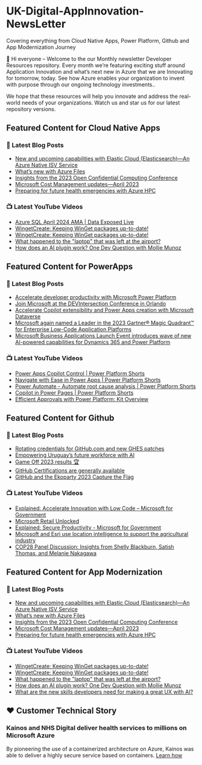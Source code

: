 # UK-Digital-AppInnovation-NewsLetter

Covering everything from Cloud Native Apps, Power Platform, Github and App Modernization Journey

👋 Hi everyone – Welcome to the our Monthly newsletter Developer Resources repository. Every month we’re featuring exciting stuff around Application Innovation and what’s next new in Azure that we are Innovating for tomorrow, today. See how Azure enables your organization to invent with purpose through our ongoing technology investments..


We hope that these resources will help you innovate and address the real-world needs of your organizations. Watch us and star us for our latest repository versions.

## Featured Content for Cloud Native Apps


### 📝 Latest Blog Posts

    
<!-- BLOGCNA:START -->
- [New and upcoming capabilities with Elastic Cloud (Elasticsearch)—An Azure Native ISV Service](https://azure.microsoft.com/blog/new-and-upcoming-capabilities-with-elastic-cloud-elasticsearch-an-azure-native-isv-service/)
- [What’s new with Azure Files](https://azure.microsoft.com/blog/what-s-new-with-azure-files/)
- [Insights from the 2023 Open Confidential Computing Conference](https://azure.microsoft.com/blog/insights-from-the-2023-open-confidential-computing-conference/)
- [Microsoft Cost Management updates—April 2023](https://azure.microsoft.com/blog/microsoft-cost-management-updates-april-2023/)
- [Preparing for future health emergencies with Azure HPC ](https://azure.microsoft.com/blog/preparing-for-future-health-emergencies-with-azure-hpc/)
<!-- BLOGCNA:END -->

### 📺 Latest YouTube Videos

 
<!-- YOUTUBECNA:START -->
- [Azure SQL April 2024 AMA | Data Exposed Live](https://www.youtube.com/watch?v=xA8-qymNLQ4)
- [WingetCreate: Keeping WinGet packages up-to-date!](https://www.youtube.com/watch?v=uRXREXaPrb4)
- [WingetCreate: Keeping WinGet packages up-to-date!](https://www.youtube.com/watch?v=CD5pwO348Oc)
- [What happened to the &quot;laptop&quot; that was left at the airport?](https://www.youtube.com/watch?v=f576faq6NqQ)
- [How does an AI plugin work? One Dev Question with Mollie Munoz](https://www.youtube.com/watch?v=BmUMuoj0kyE)
<!-- YOUTUBECNA:END -->

##  Featured Content for PowerApps
### 📝 Latest Blog Posts
<!-- BLOGPOWER:START -->
- [Accelerate developer productivity with Microsoft Power Platform](https://powerapps.microsoft.com/en-us/blog/accelerate-developer-productivity-with-microsoft-power-platform/)
- [Join Microsoft at the DEVIntersection Conference in Orlando](https://powerapps.microsoft.com/en-us/blog/join-microsoft-the-devintersection-conference-in-orlando/)
- [Accelerate Copilot extensibility and Power Apps creation with Microsoft Dataverse](https://www.microsoft.com/en-us/power-platform/blog/2023/11/15/accelerate-copilot-extensibility-and-power-app-creation-with-microsoft-dataverse/)
- [Microsoft again named a Leader in the 2023 Gartner® Magic Quadrant™ for Enterprise Low-Code Application Platforms](https://powerapps.microsoft.com/en-us/blog/microsoft-again-named-a-leader-in-the-2023-gartner-magic-quadrant-for-enterprise-low-code-application-platforms/)
- [Microsoft Business Applications Launch Event introduces wave of new AI-powered capabilities for Dynamics 365 and Power Platform](https://cloudblogs.microsoft.com/dynamics365/bdm/2023/10/25/microsoft-business-applications-launch-event-introduces-wave-of-new-ai-powered-capabilities-for-dynamics-365-and-power-platform/)
<!-- BLOGPOWER:END -->
 ### 📺 Latest YouTube Videos
    
<!-- YOUTUBEPOWER:START -->
- [Power Apps Copilot Control | Power Platform Shorts](https://www.youtube.com/watch?v=11mTv6vZTvY)
- [Navigate with Ease in Power Apps | Power Platform Shorts](https://www.youtube.com/watch?v=9GJRp4bCnWc)
- [Power Automate - Automate root cause analysis | Power Platform Shorts](https://www.youtube.com/watch?v=pA_Yb-FXTs4)
- [Copilot in Power Pages | Power Platform Shorts](https://www.youtube.com/watch?v=K6a5LVLaaOg)
- [Efficient Approvals with Power Platform: Kit Overview](https://www.youtube.com/watch?v=IxenSFO8gOM)
<!-- YOUTUBEPOWER:END -->

##  Featured Content for Github
### 📝 Latest Blog Posts
<!-- BLOGGITHUB:START -->
- [Rotating credentials for GitHub.com and new GHES patches](https://github.blog/2024-01-16-rotating-credentials-for-github-com-and-new-ghes-patches/)
- [Empowering Uruguay’s future workforce with AI](https://github.blog/2024-01-11-empowering-uruguays-future-workforce-with-ai/)
- [Game Off 2023 results 🏆](https://github.blog/2024-01-09-game-off-2023-results/)
- [GitHub Certifications are generally available](https://github.blog/2024-01-08-github-certifications-are-generally-available/)
- [GitHub and the Ekoparty 2023 Capture the Flag](https://github.blog/2024-01-08-github-and-the-ekoparty-2023-capture-the-flag/)
<!-- BLOGGITHUB:END -->
### 📺 Latest YouTube Videos
<!-- YOUTUBEGITHUB:START -->
- [Explained: Accelerate Innovation with Low Code – Microsoft for Government](https://www.youtube.com/watch?v=VZlBI4JaCp8)
- [Microsoft Retail Unlocked](https://www.youtube.com/watch?v=XhIemS18N-I)
- [Explained: Secure Productivity - Microsoft for Government](https://www.youtube.com/watch?v=eF18HPG8OJo)
- [Microsoft and Esri use location intelligence to support the agricultural industry](https://www.youtube.com/watch?v=TCA-HGSrPDs)
- [COP28 Panel Discussion: Insights from Shelly Blackburn, Satish Thomas, and Melanie Nakagawa](https://www.youtube.com/watch?v=HZXBZIvG2eU)
<!-- YOUTUBEGITHUB:END -->
##  Featured Content for App Modernization
### 📝 Latest Blog Posts
<!-- BLOGAPPMOD:START -->
- [New and upcoming capabilities with Elastic Cloud (Elasticsearch)—An Azure Native ISV Service](https://azure.microsoft.com/blog/new-and-upcoming-capabilities-with-elastic-cloud-elasticsearch-an-azure-native-isv-service/)
- [What’s new with Azure Files](https://azure.microsoft.com/blog/what-s-new-with-azure-files/)
- [Insights from the 2023 Open Confidential Computing Conference](https://azure.microsoft.com/blog/insights-from-the-2023-open-confidential-computing-conference/)
- [Microsoft Cost Management updates—April 2023](https://azure.microsoft.com/blog/microsoft-cost-management-updates-april-2023/)
- [Preparing for future health emergencies with Azure HPC ](https://azure.microsoft.com/blog/preparing-for-future-health-emergencies-with-azure-hpc/)
<!-- BLOGAPPMOD:END -->
### 📺 Latest YouTube Videos
<!-- YOUTUBEAPPMOD:START -->
- [WingetCreate: Keeping WinGet packages up-to-date!](https://www.youtube.com/watch?v=uRXREXaPrb4)
- [WingetCreate: Keeping WinGet packages up-to-date!](https://www.youtube.com/watch?v=CD5pwO348Oc)
- [What happened to the &quot;laptop&quot; that was left at the airport?](https://www.youtube.com/watch?v=f576faq6NqQ)
- [How does an AI plugin work? One Dev Question with Mollie Munoz](https://www.youtube.com/watch?v=BmUMuoj0kyE)
- [What are the new skills developers need for making a great UX with AI?](https://www.youtube.com/watch?v=Z-Qj2DAW334)
<!-- YOUTUBEAPPMOD:END -->


## ♥️ Customer Technical Story 

### Kainos and NHS Digital deliver health services to millions on Microsoft Azure

By pioneering the use of a containerized architecture on Azure, Kainos was able to deliver a highly secure service based on containers. [Learn how](https://customers.microsoft.com/en-us/story/1368348549535774520-kainos-and-nhs-digital-deliver-health-services-to-millions-on-microsoft-azure)

